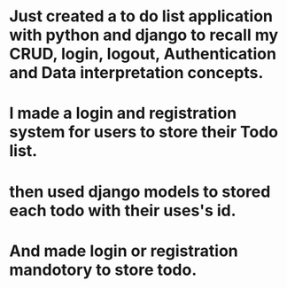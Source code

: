 # Just created a to do list application with python and django to recall my CRUD, login, logout, Authentication and Data interpretation concepts.
# I made a login and registration system for users to store their Todo list.
# then used django models to stored each todo with their uses's id.
# And made login or registration mandotory to store todo.
